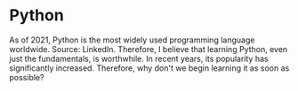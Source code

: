 # Python
As of 2021, Python is the most widely used programming language worldwide. Source: LinkedIn. Therefore, I believe that learning Python, even just the fundamentals, is worthwhile. In recent years, its popularity has significantly increased. Therefore, why don't we begin learning it as soon as possible?
